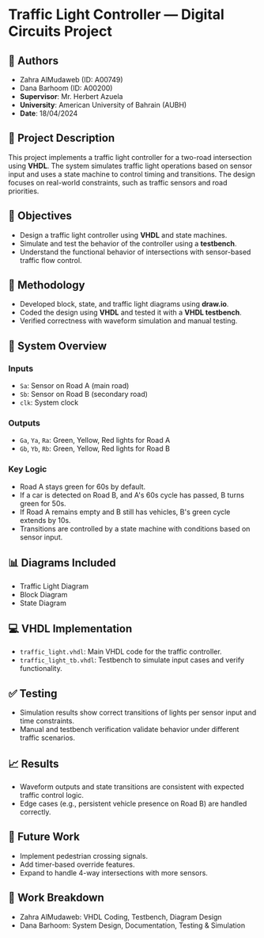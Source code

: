# Traffic Light Controller — Digital Circuits Project

## 👥 Authors

* Zahra AlMudaweb (ID: A00749)
* Dana Barhoom (ID: A00200)
* **Supervisor**: Mr. Herbert Azuela
* **University**: American University of Bahrain (AUBH)
* **Date**: 18/04/2024

## 📄 Project Description

This project implements a traffic light controller for a two-road intersection using **VHDL**. The system simulates traffic light operations based on sensor input and uses a state machine to control timing and transitions. The design focuses on real-world constraints, such as traffic sensors and road priorities.

## 🎯 Objectives

* Design a traffic light controller using **VHDL** and state machines.
* Simulate and test the behavior of the controller using a **testbench**.
* Understand the functional behavior of intersections with sensor-based traffic flow control.

## 🔧 Methodology

* Developed block, state, and traffic light diagrams using **draw\.io**.
* Coded the design using **VHDL** and tested it with a **VHDL testbench**.
* Verified correctness with waveform simulation and manual testing.

## 🚦 System Overview

### Inputs

* `Sa`: Sensor on Road A (main road)
* `Sb`: Sensor on Road B (secondary road)
* `clk`: System clock

### Outputs

* `Ga`, `Ya`, `Ra`: Green, Yellow, Red lights for Road A
* `Gb`, `Yb`, `Rb`: Green, Yellow, Red lights for Road B

### Key Logic

* Road A stays green for 60s by default.
* If a car is detected on Road B, and A's 60s cycle has passed, B turns green for 50s.
* If Road A remains empty and B still has vehicles, B's green cycle extends by 10s.
* Transitions are controlled by a state machine with conditions based on sensor input.

## 📊 Diagrams Included

* Traffic Light Diagram
* Block Diagram
* State Diagram

## 💻 VHDL Implementation

* `traffic_light.vhdl`: Main VHDL code for the traffic controller.
* `traffic_light_tb.vhdl`: Testbench to simulate input cases and verify functionality.

## ✅ Testing

* Simulation results show correct transitions of lights per sensor input and time constraints.
* Manual and testbench verification validate behavior under different traffic scenarios.

## 📈 Results

* Waveform outputs and state transitions are consistent with expected traffic control logic.
* Edge cases (e.g., persistent vehicle presence on Road B) are handled correctly.

## 🔮 Future Work

* Implement pedestrian crossing signals.
* Add timer-based override features.
* Expand to handle 4-way intersections with more sensors.

## 📌 Work Breakdown

* Zahra AlMudaweb: VHDL Coding, Testbench, Diagram Design
* Dana Barhoom: System Design, Documentation, Testing & Simulation
